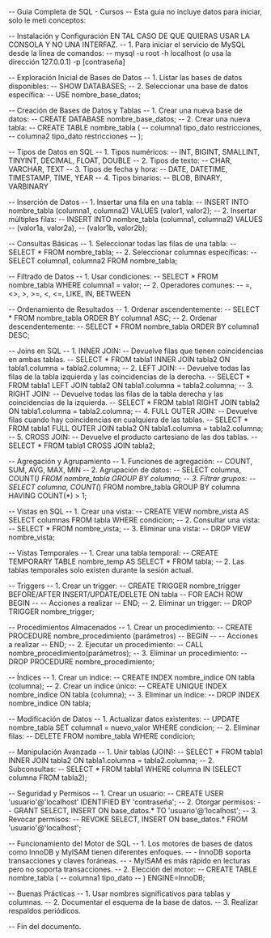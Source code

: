 -- Guia Completa de SQL - Cursos
-- Esta guia no incluye datos para iniciar, solo le meti conceptos:

-- Instalación y Configuración EN TAL CASO DE QUE QUIERAS USAR LA CONSOLA Y NO UNA INTERFAZ.
-- 1. Para iniciar el servicio de MySQL desde la línea de comandos:
--    mysql -u root -h localhost (o usa la dirección 127.0.0.1) -p [contraseña]

-- Exploración Inicial de Bases de Datos
-- 1. Listar las bases de datos disponibles:
--    SHOW DATABASES;
-- 2. Seleccionar una base de datos específica:
--    USE nombre_base_datos;

-- Creación de Bases de Datos y Tablas
-- 1. Crear una nueva base de datos:
--    CREATE DATABASE nombre_base_datos;
-- 2. Crear una nueva tabla:
--    CREATE TABLE nombre_tabla (
--        columna1 tipo_dato restricciones,
--        columna2 tipo_dato restricciones
--    );

-- Tipos de Datos en SQL
-- 1. Tipos numéricos:
--    INT, BIGINT, SMALLINT, TINYINT, DECIMAL, FLOAT, DOUBLE
-- 2. Tipos de texto:
--    CHAR, VARCHAR, TEXT
-- 3. Tipos de fecha y hora:
--    DATE, DATETIME, TIMESTAMP, TIME, YEAR
-- 4. Tipos binarios:
--    BLOB, BINARY, VARBINARY

-- Inserción de Datos
-- 1. Insertar una fila en una tabla:
--    INSERT INTO nombre_tabla (columna1, columna2) VALUES (valor1, valor2);
-- 2. Insertar múltiples filas:
--    INSERT INTO nombre_tabla (columna1, columna2) VALUES 
--    (valor1a, valor2a),
--    (valor1b, valor2b);

-- Consultas Básicas
-- 1. Seleccionar todas las filas de una tabla:
--    SELECT * FROM nombre_tabla;
-- 2. Seleccionar columnas específicas:
--    SELECT columna1, columna2 FROM nombre_tabla;

-- Filtrado de Datos
-- 1. Usar condiciones:
--    SELECT * FROM nombre_tabla WHERE columna1 = valor;
-- 2. Operadores comunes:
--    =, <>, >, >=, <, <=, LIKE, IN, BETWEEN

-- Ordenamiento de Resultados
-- 1. Ordenar ascendentemente:
--    SELECT * FROM nombre_tabla ORDER BY columna1 ASC;
-- 2. Ordenar descendentemente:
--    SELECT * FROM nombre_tabla ORDER BY columna1 DESC;

-- Joins en SQL
-- 1. INNER JOIN:
--    Devuelve filas que tienen coincidencias en ambas tablas.
--    SELECT * FROM tabla1 INNER JOIN tabla2 ON tabla1.columna = tabla2.columna;
-- 2. LEFT JOIN:
--    Devuelve todas las filas de la tabla izquierda y las coincidencias de la derecha.
--    SELECT * FROM tabla1 LEFT JOIN tabla2 ON tabla1.columna = tabla2.columna;
-- 3. RIGHT JOIN:
--    Devuelve todas las filas de la tabla derecha y las coincidencias de la izquierda.
--    SELECT * FROM tabla1 RIGHT JOIN tabla2 ON tabla1.columna = tabla2.columna;
-- 4. FULL OUTER JOIN:
--    Devuelve filas cuando hay coincidencias en cualquiera de las tablas.
--    SELECT * FROM tabla1 FULL OUTER JOIN tabla2 ON tabla1.columna = tabla2.columna;
-- 5. CROSS JOIN:
--    Devuelve el producto cartesiano de las dos tablas.
--    SELECT * FROM tabla1 CROSS JOIN tabla2;

-- Agregación y Agrupamiento
-- 1. Funciones de agregación:
--    COUNT, SUM, AVG, MAX, MIN
-- 2. Agrupación de datos:
--    SELECT columna, COUNT(*) FROM nombre_tabla GROUP BY columna;
-- 3. Filtrar grupos:
--    SELECT columna, COUNT(*) FROM nombre_tabla GROUP BY columna HAVING COUNT(*) > 1;

-- Vistas en SQL
-- 1. Crear una vista:
--    CREATE VIEW nombre_vista AS SELECT columnas FROM tabla WHERE condicion;
-- 2. Consultar una vista:
--    SELECT * FROM nombre_vista;
-- 3. Eliminar una vista:
--    DROP VIEW nombre_vista;

-- Vistas Temporales
-- 1. Crear una tabla temporal:
--    CREATE TEMPORARY TABLE nombre_temp AS SELECT * FROM tabla;
-- 2. Las tablas temporales solo existen durante la sesión actual.

-- Triggers
-- 1. Crear un trigger:
--    CREATE TRIGGER nombre_trigger BEFORE/AFTER INSERT/UPDATE/DELETE ON tabla
--    FOR EACH ROW BEGIN
--        -- Acciones a realizar
--    END;
-- 2. Eliminar un trigger:
--    DROP TRIGGER nombre_trigger;

-- Procedimientos Almacenados
-- 1. Crear un procedimiento:
--    CREATE PROCEDURE nombre_procedimiento (parámetros)
--    BEGIN
--        -- Acciones a realizar
--    END;
-- 2. Ejecutar un procedimiento:
--    CALL nombre_procedimiento(parámetros);
-- 3. Eliminar un procedimiento:
--    DROP PROCEDURE nombre_procedimiento;

-- Índices
-- 1. Crear un índice:
--    CREATE INDEX nombre_indice ON tabla (columna);
-- 2. Crear un índice único:
--    CREATE UNIQUE INDEX nombre_indice ON tabla (columna);
-- 3. Eliminar un índice:
--    DROP INDEX nombre_indice ON tabla;

-- Modificación de Datos
-- 1. Actualizar datos existentes:
--    UPDATE nombre_tabla SET columna1 = nuevo_valor WHERE condicion;
-- 2. Eliminar filas:
--    DELETE FROM nombre_tabla WHERE condicion;

-- Manipulación Avanzada
-- 1. Unir tablas (JOIN):
--    SELECT * FROM tabla1 INNER JOIN tabla2 ON tabla1.columna = tabla2.columna;
-- 2. Subconsultas:
--    SELECT * FROM tabla1 WHERE columna IN (SELECT columna FROM tabla2);

-- Seguridad y Permisos
-- 1. Crear un usuario:
--    CREATE USER 'usuario'@'localhost' IDENTIFIED BY 'contraseña';
-- 2. Otorgar permisos:
--    GRANT SELECT, INSERT ON base_datos.* TO 'usuario'@'localhost';
-- 3. Revocar permisos:
--    REVOKE SELECT, INSERT ON base_datos.* FROM 'usuario'@'localhost';

-- Funcionamiento del Motor de SQL
-- 1. Los motores de bases de datos como InnoDB y MyISAM tienen diferentes enfoques.
--    - InnoDB soporta transacciones y claves foráneas.
--    - MyISAM es más rápido en lecturas pero no soporta transacciones.
-- 2. Elección del motor:
--    CREATE TABLE nombre_tabla (
--        columna1 tipo_dato
--    ) ENGINE=InnoDB;

-- Buenas Prácticas
-- 1. Usar nombres significativos para tablas y columnas.
-- 2. Documentar el esquema de la base de datos.
-- 3. Realizar respaldos periódicos.

-- Fin del documento.
